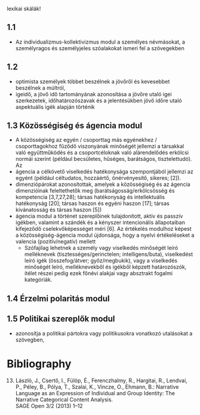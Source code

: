 lexikai skálák!

## 1.1

* Az individualizmus-kollektivizmus modul a személyes névmásokat, a
  személyragos és személyjeles szóalakokat ismeri fel a szövegekben

## 1.2

* optimista személyek többet beszélnek a jövőről és kevesebbet beszélnek a
  múltról,
* igeidő, a jövő idő tartományának azonosítása a jövőre utaló igei
  szerkezetek, időhatározószavak és a jelentésükben jövő időre utaló
  aspektuális igék alapján történik

## 1.3 Közösségiség és ágencia modul

* A közösségiség az egyén / csoporttag más egyénekhez / csoporttagokhoz fűződő
  viszonyának minőségét jellemzi a társakkal való együttműködés és a
  csoportcéloknak való alárendelődés erkölcsi normái szerint (például
  becsületes, hűséges, barátságos, tisztelettudó). Az 
* ágencia a célkövető viselkedés hatékonysága szempontjából jellemzi az
  egyént (például céltudatos, hozzáértő, önérvényesítő, sikeres; [2]). 
* dimenziópárokat azonosítottak, amelyek a közösségiség és az ágencia
  dimenzióinak feleltethetők meg (barátságosság/erkölcsösség és kompetencia
  [3,7,27,28]; társas hatékonyság és intellektuális hatékonyság [20]; társas
  haszon és egyéni haszon [17]; társas kívánatosság és társas haszon [5])
* ágencia modul a történet szereplőinek tulajdonított, aktív és passzív
  igékben, valamint a szándék és a kényszer intencionális állapotaiban
  kifejeződő cselekvőképességet méri [6]. Az értékelés modulhoz képest a
  közösségiség-ágencia modul újdonsága, hogy a nyelvi értékeléseket a valencia
  (pozitív/negatív) mellett
  * Szófajilag lehetnek a személy vagy viselkedés minőségét leíró melléknevek
    (tisztességes/gerinctelen; intelligens/buta), viselkedést leíró igék
    (összefog/átver; győz/megbukik), vagy a viselkedés minőségét leíró,
    melléknevekből és igékből képzett határozószók, ítélet részei pedig ezek
    főnévi alakjai vagy absztrakt fogalmi kategóriák.

## 1.4 Érzelmi polaritás modul

## 1.5 Politikai szereplők modul

* azonosítja a politikai pártokra vagy politikusokra vonatkozó utalásokat a
  szövegben,

# Bibliography

13. László, J., Csertő, I., Fülöp, É., Ferenczhalmy, R., Hargitai, R., Lendvai,
    P., Péley, B., Pólya, T., Szalai, K., Vincze, O., Ehmann, B.: 
  Narrative Language as an Expression of Individual and Group Identity: 
    The Narrative Categorical Content Analysis.  
  SAGE Open 3/2 (2013) 1–12
